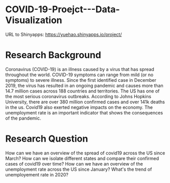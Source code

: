 # COVID-19-Proejct---Data-Visualization
URL to Shinyapps: https://yuehao.shinyapps.io/project/

# Research Background
Coronavirus (COVID-19) is an illness caused by a virus that has spread throughout the world. COVID-19 symptoms can range from mild (or no symptoms) to severe illness. Since the first identified case in December 2019, the virus has resulted in an ongoing pandemic and causes more than 14.7 million cases across 188 countries and territories. The US has one of the most serious coronavirus outbreaks. According to Johns Hopkins University, there are over 380 million confirmed cases and over 141k deaths in the us. Covid19 also exerted negative impacts on the economy. The unemployment rate is an important indicator that shows the consequences of the pandemic.

# Research Question
How can we have an overview of the spread of covid19 across the US since March?
How can we isolate different states and compare their confirmed cases of covid19 over time?
How can we have an overview of the unemployment rate across the US since January?
What's the trend of unemployement rate in 2020?
